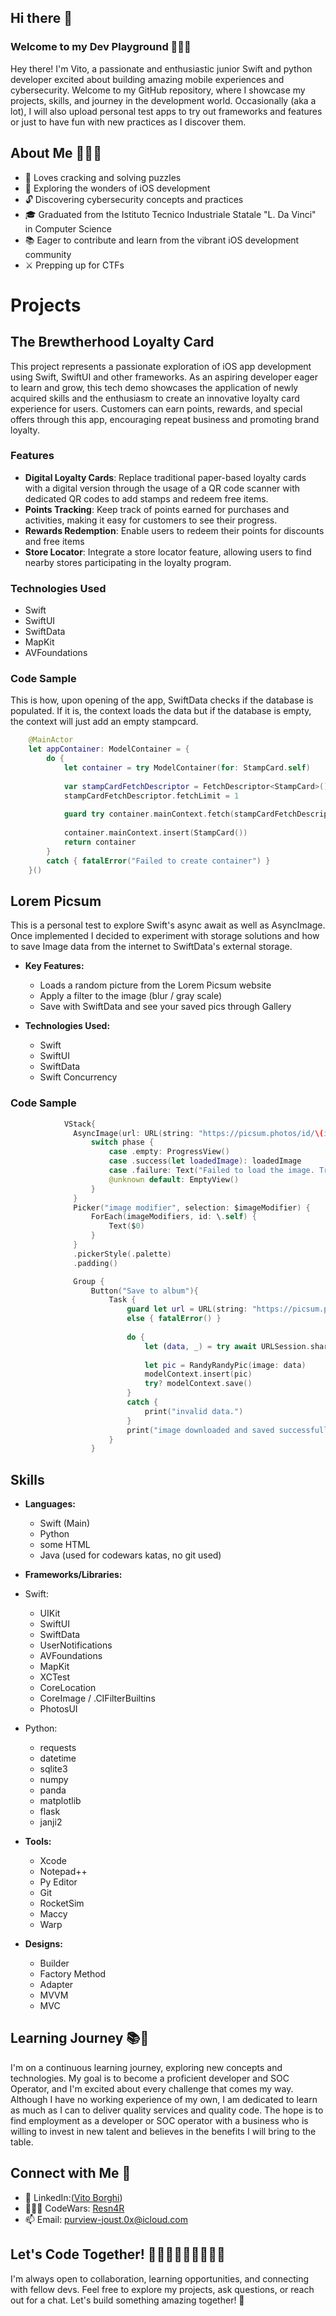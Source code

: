 ## Hi there 👋

### Welcome to my Dev Playground 👨🏼‍💻
Hey there! I'm Vito, a passionate and enthusiastic junior Swift and python developer excited about building amazing mobile experiences and cybersecurity. 
Welcome to my GitHub repository, where I showcase my projects, skills, and journey in the development world. 
Occasionally (aka a lot), I will also upload personal test apps to try out frameworks and features or just to have fun with new practices as I discover them.

## About Me 🙋🏼‍♂️
- 🧩 Loves cracking and solving puzzles
- 📱 Exploring the wonders of iOS development
- 🔓 Discovering cybersecurity concepts and practices
- 🎓 Graduated from the Istituto Tecnico Industriale Statale "L. Da Vinci" in Computer Science 
- 📚 Eager to contribute and learn from the vibrant iOS development community
- ⚔️ Prepping up for CTFs

# Projects

## The Brewtherhood Loyalty Card
This project represents a passionate exploration of iOS app development using Swift, SwiftUI and other frameworks. As an aspiring developer eager to learn and grow, this tech demo showcases the application of newly acquired skills and the enthusiasm to create an innovative loyalty card experience for users. Customers can earn points, rewards, and special offers through this app, encouraging repeat business and promoting brand loyalty.

### Features
- **Digital Loyalty Cards**: Replace traditional paper-based loyalty cards with a digital version through the usage of a QR code scanner with dedicated QR codes to add stamps and redeem free items.
- **Points Tracking**: Keep track of points earned for purchases and activities, making it easy for customers to see their progress.
- **Rewards Redemption**: Enable users to redeem their points for discounts and free items
- **Store Locator**: Integrate a store locator feature, allowing users to find nearby stores participating in the loyalty program.

### Technologies Used
- Swift
- SwiftUI
- SwiftData
- MapKit
- AVFoundations

### **Code Sample**
  This is how, upon opening of the app, SwiftData checks if the database is populated. If it is, the context loads the data but if the database is empty, the context will just add an empty stampcard.
```swift
    @MainActor
    let appContainer: ModelContainer = {
        do {
            let container = try ModelContainer(for: StampCard.self)
            
            var stampCardFetchDescriptor = FetchDescriptor<StampCard>()
            stampCardFetchDescriptor.fetchLimit = 1
            
            guard try container.mainContext.fetch(stampCardFetchDescriptor).count == 0 else { return container }
            
            container.mainContext.insert(StampCard())
            return container
        }
        catch { fatalError("Failed to create container") }
    }()
```

## Lorem Picsum
This is a personal test to explore Swift's async await as well as AsyncImage. Once implemented I decided to experiment with storage solutions and how to save Image data from the internet to SwiftData's external storage.

- **Key Features:**
  - Loads a random picture from the Lorem Picsum website
  - Apply a filter to the image (blur / gray scale)
  - Save with SwiftData and see your saved pics through Gallery

- **Technologies Used:**
  - Swift
  - SwiftUI
  - SwiftData
  - Swift Concurrency

### **Code Sample**
  ```swift
              VStack{
                AsyncImage(url: URL(string: "https://picsum.photos/id/\(id)/400/300/?\(imageModifier)"), scale: 1) { phase in
                    switch phase {
                        case .empty: ProgressView()
                        case .success(let loadedImage): loadedImage
                        case .failure: Text("Failed to load the image. Try Again.")
                        @unknown default: EmptyView()
                    }
                }
                Picker("image modifier", selection: $imageModifier) {
                    ForEach(imageModifiers, id: \.self) {
                        Text($0)
                    }
                }
                .pickerStyle(.palette)
                .padding()

                Group {
                    Button("Save to album"){
                        Task {
                            guard let url = URL(string: "https://picsum.photos/id/\(id)/400/300/?\(imageModifier)") 
                            else { fatalError() }
                            
                            do {
                                let (data, _) = try await URLSession.shared.data(from: url)
                                
                                let pic = RandyRandyPic(image: data)
                                modelContext.insert(pic)
                                try? modelContext.save()
                            }
                            catch {
                                print("invalid data.")
                            }
                            print("image downloaded and saved successfully.")
                        }
                    }
  ```

## Skills

- **Languages:**
  - Swift (Main)
  - Python
  - some HTML
  - Java (used for codewars katas, no git used)

- **Frameworks/Libraries:**
- Swift:
  - UIKit
  - SwiftUI
  - SwiftData
  - UserNotifications
  - AVFoundations
  - MapKit
  - XCTest
  - CoreLocation
  - CoreImage / .CIFilterBuiltins
  - PhotosUI
 
- Python:
  - requests
  - datetime
  - sqlite3
  - numpy
  - panda
  - matplotlib
  - flask
  - janji2

- **Tools:**
  - Xcode
  - Notepad++
  - Py Editor
  - Git
  - RocketSim
  - Maccy
  - Warp

- **Designs:**
  - Builder
  - Factory Method
  - Adapter
  - MVVM
  - MVC


## Learning Journey 📚📖
I'm on a continuous learning journey, exploring new concepts and technologies. My goal is to become a proficient developer and SOC Operator, and I'm excited about every challenge that comes my way.
Although I have no working experience of my own, I am dedicated to learn as much as I can to deliver quality services and quality code. 
The hope is to find employment as a developer or SOC operator with a business who is willing to invest in new talent and believes in the benefits I will bring to the table.

## Connect with Me 🔗
- 💼 LinkedIn:([Vito Borghi](https://www.linkedin.com/in/vito-borghi/))
- 👨🏼‍💻 CodeWars: [Resn4R](https://www.codewars.com/users/Resn4R)
- 📫 Email: purview-joust.0x@icloud.com

## Let's Code Together! 👨🏼‍💻👨🏼‍💻👨🏼‍💻
I'm always open to collaboration, learning opportunities, and connecting with fellow devs. Feel free to explore my projects, ask questions, or reach out for a chat. Let's build something amazing together! 🚀
